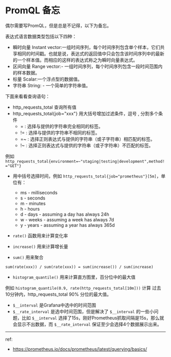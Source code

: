 # PromQL 备忘

偶尔需要写PromQL，但是总是不记得，以下为备忘。

表达式语言数据类型包括以下四种：

- 瞬时向量 Instant vector:一组时间序列，每个时间序列包含单个样本，它们共享相同的时间戳。也就是说，表达式的返回值中只会包含该时间序列中的最新的一个样本值。而相应的这样的表达式称之为瞬时向量表达式。
- 区间向量 Range vector:- 一组时间序列，每个时间序列包含一段时间范围内的样本数据。
- 标量 Scalar:一个浮点型的数据值。
- 字符串 String:  - 一个简单的字符串值。

下面来看看查询语句：

- http_requests_total 查询所有值
- http_requests_total{job="xxx"} 用大括号增加过滤条件，逗号 , 分割多个条件
    - = : 选择与提供的字符串完全相同的标签。
    - != : 选择与提供的字符串不相同的标签。
    - =~ : 选择正则表达式与提供的字符串（或子字符串）相匹配的标签。
    - !~ : 选择正则表达式与提供的字符串（或子字符串）不匹配的标签。

例如 `http_requests_total{environment=~"staging|testing|development",method!="GET"}`

- 用中括号选择时间，例如 `http_requests_total{job="prometheus"}[5m]`，单位有：
    - ms - milliseconds
    - s - seconds
    - m - minutes
    - h - hours
    - d - days - assuming a day has always 24h
    - w - weeks - assuming a week has always 7d
    - y - years - assuming a year has always 365d

- `rate()` 函数用来计算变化率
- `increase()` 用来计算增长量
- `sum()` 用来聚合

`sum(rate(xxx)) / sum(rate(xxx)) = sum(increase()) / sum(increase)`

- `histogram_quantile()` 用来计算直方图里，百分位中的最大值

例如 `histogram_quantile(0.9, rate(http_requests_total[10m]))` 计算 过去10分钟内，http_requests_total 90% 分位的最大值。

- `$__interval` 是Grafana中选中的时间范围
- `$__rate_interval` 是选中时间范围，但是解决了 `$__interval` 的一些小问题，比如 `$__interval` 选择了15s，刚好Prometheus抓取间隔是15s，那么就会显示不出数据，而 `$__rate_interval` 保证至少会选择4个数据展示出来。

---

ref:

- https://prometheus.io/docs/prometheus/latest/querying/basics/
